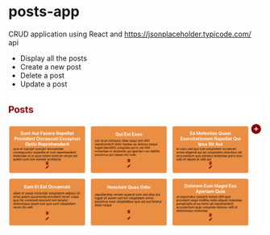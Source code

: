 # posts-app

CRUD application using React and https://jsonplaceholder.typicode.com/ api

* Display all the posts
* Create a new post
* Delete a post
* Update a post

![Posts](./Posts.png?raw=true "Posts")

